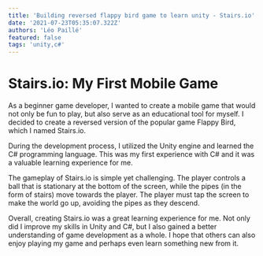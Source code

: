 ```yaml
---
title: 'Building reversed flappy bird game to learn unity - Stairs.io'
date: '2021-07-23T05:35:07.322Z'
authors: 'Léo Paillé'
featured: false
tags: 'unity,c#'
---
```


# Stairs.io: My First Mobile Game

As a beginner game developer, I wanted to create a mobile game that would not only be fun to play, but also serve as an educational tool for myself. I decided to create a reversed version of the popular game Flappy Bird, which I named Stairs.io.

During the development process, I utilized the Unity engine and learned the C# programming language. This was my first experience with C# and it was a valuable learning experience for me.

The gameplay of Stairs.io is simple yet challenging. The player controls a ball that is stationary at the bottom of the screen, while the pipes (in the form of stairs) move towards the player. The player must tap the screen to make the world go up, avoiding the pipes as they descend.

Overall, creating Stairs.io was a great learning experience for me. Not only did I improve my skills in Unity and C#, but I also gained a better understanding of game development as a whole. I hope that others can also enjoy playing my game and perhaps even learn something new from it.
